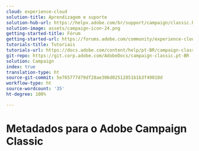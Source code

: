 ```yaml
---
cloud: experience-cloud
solution-title: Aprendizagem e suporte
solution-hub-url: https://helpx.adobe.com/br/support/campaign/classic.html
solution-image: assets/campaign-icon-24.png
getting-started-title: Fórum
getting-started-url: https://forums.adobe.com/community/experience-cloud/marketing-cloud/campaign/classic
tutorials-title: Tutoriais
tutorials-url: https://docs.adobe.com/content/help/pt-BR/campaign-classic-learn/tutorials/overview.html
git-repo: https://git.corp.adobe.com/AdobeDocs/campaign-classic.pt-BR
solution: Campaign
index: true
translation-type: ht
source-git-commit: 5e765777d79df28ae306d02512851b1b3f49018d
workflow-type: ht
source-wordcount: '35'
ht-degree: 100%

---
```



# Metadados para o Adobe Campaign Classic
